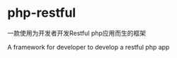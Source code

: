 # php-restful

一款使用为开发者开发Restful php应用而生的框架

A framework for developer to develop a restful php app
